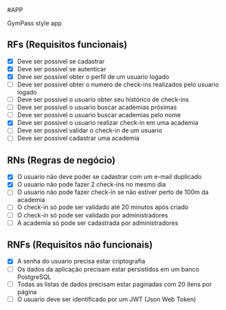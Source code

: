 #APP

GymPass style app

## RFs (Requisitos funcionais)

- [x] Deve ser possivel se cadastrar
- [x] Deve ser possivel se autenticar
- [x] Deve ser possivel obter o perfil de um usuario logado
- [ ] Deve ser possivel obter o numero de check-ins realizados pelo usuario logado
- [ ] Deve ser possivel o usuario obter seu histórico de check-ins
- [ ] Deve ser possivel o usuario buscar academias próximas
- [ ] Deve ser possivel o usuario buscar academias pelo nome
- [x] Deve ser possivel o usuario realizar check-in em uma academia
- [ ] Deve ser possivel validar o check-in de um usuario
- [ ] Deve ser possivel cadastrar uma academia

## RNs (Regras de negócio)

- [x] O usuario não deve poder se cadastrar com um e-mail duplicado
- [x] O usuario não pode fazer 2 check-ins no mesmo dia
- [ ] O usuario não pode fazer check-in se não estiver perto de 100m da academia
- [ ] O check-in só pode ser validado até 20 minutos após criado
- [ ] O check-in só pode ser validado por administradores
- [ ] A academia só pode ser cadastrada por administradores

## RNFs (Requisitos não funcionais)

- [x] A senha do usuario precisa estar criptografia
- [ ] Os dados da aplicação precisam estar persistidos em um banco PostgreSQL
- [ ] Todas as listas de dados precisam estar paginadas com 20 itens por página
- [ ] O usuario deve ser identificado por um JWT (Json Web Token)